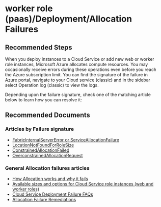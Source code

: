 <properties
  pagetitle="worker role (paas)/Deployment/Allocation Failures&#xD;"
  description="worker role (paas)/Deployment/Unable to update/deploy package files"
  service="microsoft.classiccompute"
  resource="domainnames"
  ms.author="chiragpa"
  selfhelptype="Generic"
  supporttopicids="32565479"
  resourcetags=""
  productpesids="13185"
  cloudenvironments="public,fairfax,usnat,ussec"
  articleid="2c57a5c2-1fbf-4b12-94c6-35a53e85fee1"
  ownershipid="Compute_CloudServices_Content" />
# worker role (paas)/Deployment/Allocation Failures

## **Recommended Steps**

When you deploy instances to a Cloud Service or add new web or worker role instances, Microsoft Azure allocates compute resources. You may occasionally receive errors during these operations even before you reach the Azure subscription limit. You can find the signature of the failure in Azure portal, navigate to your Cloud service (classic) and in the sidebar select Operation log (classic) to view the logs.<br>

Depending upon the failure signature, check one of the matching article below to learn how you can resolve it:

## **Recommended Documents**

### Articles by Failure signature
* [FabricInternalServerError or ServiceAllocationFailure](https://docs.microsoft.com/azure/cloud-services/cloud-services-troubleshoot-fabric-internal-server-error)<br>
* [LocationNotFoundForRoleSize](https://docs.microsoft.com/azure/cloud-services/cloud-services-troubleshoot-location-not-found-for-role-size)<br>
* [ConstrainedAllocationFailed](https://docs.microsoft.com/azure/cloud-services/cloud-services-troubleshoot-constrained-allocation-failed)<br>
* [OverconstrainedAllocationRequest](https://docs.microsoft.com/en-us/azure/cloud-services/cloud-services-troubleshoot-overconstrained-allocation-request)<br>

### General Allocation failures articles
* [How Allocation works and why it fails](https://docs.microsoft.com/azure/cloud-services/cloud-services-allocation-failures)<br>
* [Available sizes and options for Cloud Service role instances (web and worker roles)](https://docs.microsoft.com/azure/cloud-services/cloud-services-sizes-specs)<br>
* [Cloud Service Deployment Failure FAQs](https://docs.microsoft.com/azure/cloud-services/cloud-services-deployment-faq)<br>
* [Allocation Failure Remediations](https://azure.microsoft.com/blog/allocation-failure-and-remediation/)